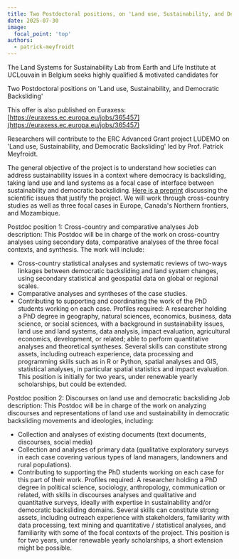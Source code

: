 ```yaml
---
title: Two Postdoctoral positions, on 'Land use, Sustainability, and Democratic Backsliding'
date: 2025-07-30
image:
  focal_point: 'top'
authors: 
  - patrick-meyfroidt
---
```


<!--more-->

The Land Systems for Sustainability Lab from Earth and Life Institute at UCLouvain in Belgium seeks highly qualified & motivated candidates for

Two Postdoctoral positions on 'Land use, Sustainability, and Democratic Backsliding'
 
This offer is also published on Euraxess: [https://euraxess.ec.europa.eu/jobs/365457](https://euraxess.ec.europa.eu/jobs/365457)

Researchers will contribute to the ERC Advanced Grant project LUDEMO on 'Land use, Sustainability, and Democratic Backsliding' led by Prof. Patrick Meyfroidt.

The general objective of the project is to understand how societies can address sustainability issues in a context where democracy is backsliding, taking land use and land systems as a focal case of interface between sustainability and democratic backsliding. [Here is a preprint](https://doi.org/10.31223/X57J1G) discussing the scientific issues that justify the project. We will work through cross-country studies as well as three focal cases in Europe, Canada's Northern frontiers, and Mozambique.

Postdoc position 1: Cross-country and comparative analyses
Job description: This Postdoc will be in charge of the work on cross-country analyses using secondary data, comparative analyses of the three focal contexts, and synthesis. The work will include:
- Cross-country statistical analyses and systematic reviews of two-ways linkages between democratic backsliding and land system changes, using secondary statistical and geospatial data on global or regional scales. 
- Comparative analyses and syntheses of the case studies.
- Contributing to supporting and coordinating the work of the PhD students working on each case. 
Profiles required: A researcher holding a PhD degree in geography, natural sciences, economics, business, data science, or social sciences, with a background in sustainability issues, land use and land systems, data analysis, impact evaluation, agricultural economics, development, or related; able to perform quantitative analyses and theoretical syntheses. 
Several skills can constitute strong assets, including outreach experience, data processing and programming skills such as in R or Python, spatial analyses and GIS, statistical analyses, in particular spatial statistics and impact evaluation.
This position is initially for two years, under renewable yearly scholarships, but could be extended. 

Postdoc position 2: Discourses on land use and democratic backsliding
Job description: This Postdoc will be in charge of the work on analyzing discourses and representations of land use and sustainability in democratic backsliding movements and ideologies, including:
- Collection and analyses of existing documents (text documents, discourses, social media) 
- Collection and analyses of primary data (qualitative exploratory surveys in each case covering various types of land managers, landowners and rural populations).
- Contributing to supporting the PhD students working on each case for this part of their work. 
Profiles required: A researcher holding a PhD degree in political science, sociology, anthropology, communication or related, with skills in discourses analyses and qualitative and quantitative surveys, ideally with expertise in sustainability and/or democratic backsliding domains. 
Several skills can constitute strong assets, including outreach experience with stakeholders, familiarity with data processing, text mining and quantitative / statistical analyses, and familiarity with some of the focal contexts of the project.
This position is for two years, under renewable yearly scholarships, a short extension might be possible. 

